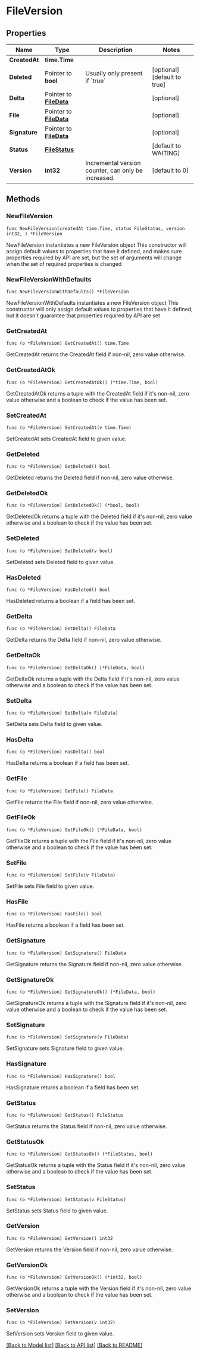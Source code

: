 # FileVersion

## Properties

Name | Type | Description | Notes
------------ | ------------- | ------------- | -------------
**CreatedAt** | **time.Time** |  | 
**Deleted** | Pointer to **bool** | Usually only present if &#x60;true&#x60; | [optional] [default to true]
**Delta** | Pointer to [**FileData**](FileData.md) |  | [optional] 
**File** | Pointer to [**FileData**](FileData.md) |  | [optional] 
**Signature** | Pointer to [**FileData**](FileData.md) |  | [optional] 
**Status** | [**FileStatus**](FileStatus.md) |  | [default to WAITING]
**Version** | **int32** | Incremental version counter, can only be increased. | [default to 0]

## Methods

### NewFileVersion

`func NewFileVersion(createdAt time.Time, status FileStatus, version int32, ) *FileVersion`

NewFileVersion instantiates a new FileVersion object
This constructor will assign default values to properties that have it defined,
and makes sure properties required by API are set, but the set of arguments
will change when the set of required properties is changed

### NewFileVersionWithDefaults

`func NewFileVersionWithDefaults() *FileVersion`

NewFileVersionWithDefaults instantiates a new FileVersion object
This constructor will only assign default values to properties that have it defined,
but it doesn't guarantee that properties required by API are set

### GetCreatedAt

`func (o *FileVersion) GetCreatedAt() time.Time`

GetCreatedAt returns the CreatedAt field if non-nil, zero value otherwise.

### GetCreatedAtOk

`func (o *FileVersion) GetCreatedAtOk() (*time.Time, bool)`

GetCreatedAtOk returns a tuple with the CreatedAt field if it's non-nil, zero value otherwise
and a boolean to check if the value has been set.

### SetCreatedAt

`func (o *FileVersion) SetCreatedAt(v time.Time)`

SetCreatedAt sets CreatedAt field to given value.


### GetDeleted

`func (o *FileVersion) GetDeleted() bool`

GetDeleted returns the Deleted field if non-nil, zero value otherwise.

### GetDeletedOk

`func (o *FileVersion) GetDeletedOk() (*bool, bool)`

GetDeletedOk returns a tuple with the Deleted field if it's non-nil, zero value otherwise
and a boolean to check if the value has been set.

### SetDeleted

`func (o *FileVersion) SetDeleted(v bool)`

SetDeleted sets Deleted field to given value.

### HasDeleted

`func (o *FileVersion) HasDeleted() bool`

HasDeleted returns a boolean if a field has been set.

### GetDelta

`func (o *FileVersion) GetDelta() FileData`

GetDelta returns the Delta field if non-nil, zero value otherwise.

### GetDeltaOk

`func (o *FileVersion) GetDeltaOk() (*FileData, bool)`

GetDeltaOk returns a tuple with the Delta field if it's non-nil, zero value otherwise
and a boolean to check if the value has been set.

### SetDelta

`func (o *FileVersion) SetDelta(v FileData)`

SetDelta sets Delta field to given value.

### HasDelta

`func (o *FileVersion) HasDelta() bool`

HasDelta returns a boolean if a field has been set.

### GetFile

`func (o *FileVersion) GetFile() FileData`

GetFile returns the File field if non-nil, zero value otherwise.

### GetFileOk

`func (o *FileVersion) GetFileOk() (*FileData, bool)`

GetFileOk returns a tuple with the File field if it's non-nil, zero value otherwise
and a boolean to check if the value has been set.

### SetFile

`func (o *FileVersion) SetFile(v FileData)`

SetFile sets File field to given value.

### HasFile

`func (o *FileVersion) HasFile() bool`

HasFile returns a boolean if a field has been set.

### GetSignature

`func (o *FileVersion) GetSignature() FileData`

GetSignature returns the Signature field if non-nil, zero value otherwise.

### GetSignatureOk

`func (o *FileVersion) GetSignatureOk() (*FileData, bool)`

GetSignatureOk returns a tuple with the Signature field if it's non-nil, zero value otherwise
and a boolean to check if the value has been set.

### SetSignature

`func (o *FileVersion) SetSignature(v FileData)`

SetSignature sets Signature field to given value.

### HasSignature

`func (o *FileVersion) HasSignature() bool`

HasSignature returns a boolean if a field has been set.

### GetStatus

`func (o *FileVersion) GetStatus() FileStatus`

GetStatus returns the Status field if non-nil, zero value otherwise.

### GetStatusOk

`func (o *FileVersion) GetStatusOk() (*FileStatus, bool)`

GetStatusOk returns a tuple with the Status field if it's non-nil, zero value otherwise
and a boolean to check if the value has been set.

### SetStatus

`func (o *FileVersion) SetStatus(v FileStatus)`

SetStatus sets Status field to given value.


### GetVersion

`func (o *FileVersion) GetVersion() int32`

GetVersion returns the Version field if non-nil, zero value otherwise.

### GetVersionOk

`func (o *FileVersion) GetVersionOk() (*int32, bool)`

GetVersionOk returns a tuple with the Version field if it's non-nil, zero value otherwise
and a boolean to check if the value has been set.

### SetVersion

`func (o *FileVersion) SetVersion(v int32)`

SetVersion sets Version field to given value.



[[Back to Model list]](../README.md#documentation-for-models) [[Back to API list]](../README.md#documentation-for-api-endpoints) [[Back to README]](../README.md)


